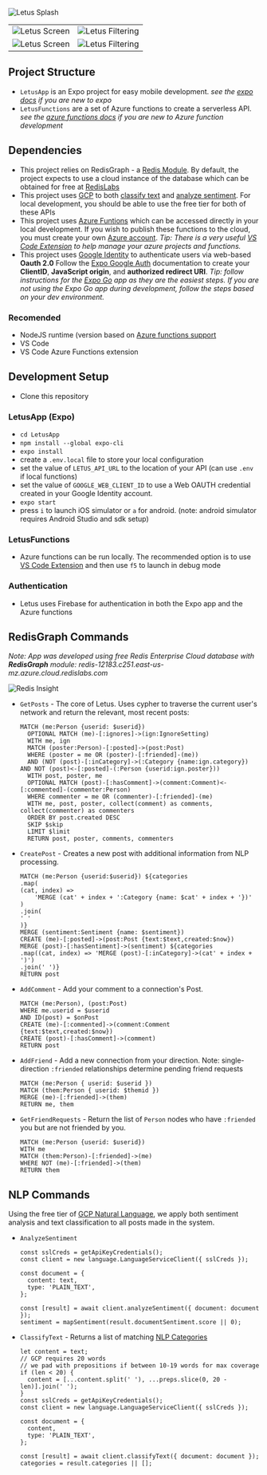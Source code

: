 ![Letus Splash](./screens/letus_cropped.jpg)

|||
|---|---|
| ![Letus Screen](./screens/posts.png) | ![Letus Filtering](./screens/ignoreSettings2.png) |
![Letus Screen](./screens/posts2.png) | ![Letus Filtering](./screens/ignoreSettings4.png) |
## Project Structure 

* `LetusApp` is an Expo project for easy mobile development.  _see the [expo docs](https://docs.expo.io/) if you are new to expo_
* `LetusFunctions` are a set of Azure functions to create a serverless API. _see the [azure functions docs](https://docs.microsoft.com/en-us/azure/azure-functions/functions-develop-local) if you are new to Azure function development_ 

## Dependencies

* This project relies on RedisGraph - a [Redis Module](https://redis.io/modules). By default, the project expects to use a cloud instance of the database which can be obtained for free at [RedisLabs](https://redislabs.com/)
* This project uses [GCP](https://cloud.google.com/) to both [classify text](https://cloud.google.com/natural-language/docs/classify-text-tutorial) and [analyze sentiment](https://cloud.google.com/natural-language/docs/analyzing-sentiment).  For local development, you should be able to use the free tier for both of these APIs
* This project uses [Azure Funtions](https://docs.microsoft.com/en-us/azure/azure-functions/functions-develop-local) which can be accessed directly in your local development.  If you wish to publish these functions to the cloud, you must create your own [Azure account](https://azure.microsoft.com/en-us/free/). _Tip: There is a very useful [VS Code Extension](https://docs.microsoft.com/en-us/azure/azure-functions/functions-develop-vs-code?tabs=csharp) to help manage your azure projects and functions._
* This project uses [Google Identity](https://developers.google.com/identity/protocols/oauth2) to authenticate users via web-based **Oauth 2.0** Follow the [Expo Google Auth](https://docs.expo.io/guides/authentication/#google) documentation to create your **ClientID**, **JavaScript origin**, and **authorized redirect URI**. _Tip: follow instructions for the [Expo Go](https://expo.io/client) app as they are the easiest steps.  If you are not using the Expo Go app during development, follow the steps based on your dev environment._

### Recomended

* NodeJS runtime (version based on [Azure functions support](https://docs.microsoft.com/en-us/azure/azure-functions/functions-versions)
* VS Code
* VS Code Azure Functions extension

## Development Setup

* Clone this repository

### LetusApp (Expo)

* `cd LetusApp`
* `npm install --global expo-cli`
* `expo install`
* create a `.env.local` file to store your local configuration
* set the value of `LETUS_API_URL` to the location of your API (can use `.env` if local functions)
* set the value of `GOOGLE_WEB_CLIENT_ID` to use a Web OAUTH credential created in your Google Identity account.
* `expo start`
* press `i` to launch iOS simulator or `a` for android.  (note: android simulator requires Android Studio and sdk setup)
  
### LetusFunctions

* Azure functions can be run locally.  The recommended option is to use [VS Code Extension](https://docs.microsoft.com/en-us/azure/azure-functions/functions-develop-vs-code?tabs=csharp) and then use `f5` to launch in debug mode

### Authentication

* Letus uses Firebase for authentication in both the Expo app and the Azure functions

## RedisGraph Commands

_Note:  App was developed using free Redis Enterprise Cloud database with **RedisGraph** module: redis-12183.c251.east-us-mz.azure.cloud.redislabs.com_

![Redis Insight](./screens/redisInsight.png)

* `GetPosts` - The core of Letus.  Uses cypher to traverse the current user's network and return the relevant, most recent posts:
  ```
  MATCH (me:Person {userid: $userid}) 
    OPTIONAL MATCH (me)-[:ignores]->(ign:IgnoreSetting) 
    WITH me, ign  
    MATCH (poster:Person)-[:posted]->(post:Post) 
    WHERE (poster = me OR (poster)-[:friended]-(me)) 
    AND (NOT (post)-[:inCategory]->(:Category {name:ign.category}) AND NOT (post)<-[:posted]-(:Person {userid:ign.poster})) 
    WITH post, poster, me 
    OPTIONAL MATCH (post)-[:hasComment]->(comment:Comment)<-[:commented]-(commenter:Person) 
    WHERE commenter = me OR (commenter)-[:friended]-(me) 
    WITH me, post, poster, collect(comment) as comments, collect(commenter) as commenters 
    ORDER BY post.created DESC 
    SKIP $skip
    LIMIT $limit
    RETURN post, poster, comments, commenters
    ```
* `CreatePost` - Creates a new post with additional information from NLP processing.
    ```
    MATCH (me:Person {userid:$userid}) ${categories
    .map(
    (cat, index) =>
        'MERGE (cat' + index + ':Category {name: $cat' + index + '})'
    )
    .join(
    ' '
    )}  
    MERGE (sentiment:Sentiment {name: $sentiment}) 
    CREATE (me)-[:posted]->(post:Post {text:$text,created:$now}) 
    MERGE (post)-[:hasSentiment]->(sentiment) ${categories
    .map((cat, index) => 'MERGE (post)-[:inCategory]->(cat' + index + ')')
    .join(' ')} 
    RETURN post
    ```
* `AddComment` - Add your comment to a connection's Post.
    ```
    MATCH (me:Person), (post:Post) 
    WHERE me.userid = $userid 
    AND ID(post) = $onPost 
    CREATE (me)-[:commented]->(comment:Comment {text:$text,created:$now}) 
    CREATE (post)-[:hasComment]->(comment) 
    RETURN post
    ```
*  `AddFriend` - Add a new connection from your direction. Note: single-direction `:friended` relationships determine pending friend requests
    ```
    MATCH (me:Person { userid: $userid }) 
    MATCH (them:Person { userid: $themid })
    MERGE (me)-[:friended]->(them)
    RETURN me, them
    ```
* `GetFriendRequests` - Return the list of `Person` nodes who have `:friended` you but are not friended by you.
    ```
    MATCH (me:Person {userid: $userid}) 
    WITH me 
    MATCH (them:Person)-[:friended]->(me) 
    WHERE NOT (me)-[:friended]->(them) 
    RETURN them
    ```

## NLP Commands
Using the free tier of [GCP Natural Language](https://cloud.google.com/natural-language), we apply both sentiment analysis and text classification to all posts made in the system.

* `AnalyzeSentiment` 
    ```
    const sslCreds = getApiKeyCredentials();
    const client = new language.LanguageServiceClient({ sslCreds });

    const document = {
      content: text,
      type: 'PLAIN_TEXT',
    };

    const [result] = await client.analyzeSentiment({ document: document });
    sentiment = mapSentiment(result.documentSentiment.score || 0);
    ```

* `ClassifyText` - Returns a list of matching [NLP Categories](https://cloud.google.com/natural-language/docs/categories)
    ```
    let content = text;
    // GCP requires 20 words
    // we pad with prepositions if between 10-19 words for max coverage
    if (len < 20) {
      content = [...content.split(' '), ...preps.slice(0, 20 - len)].join(' ');
    }
    const sslCreds = getApiKeyCredentials();
    const client = new language.LanguageServiceClient({ sslCreds });

    const document = {
      content,
      type: 'PLAIN_TEXT',
    };

    const [result] = await client.classifyText({ document: document });
    categories = result.categories || [];
    ```